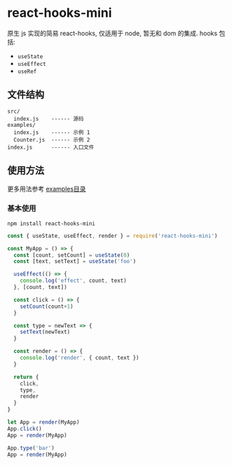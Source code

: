 # react-hooks-mini

原生 js 实现的简易 react-hooks, 仅适用于 node, 暂无和 dom 的集成. hooks 包括:
- `useState`
- `useEffect`
- `useRef`

## 文件结构
```
src/
  index.js    ------ 源码
examples/
  index.js    ------ 示例 1
  Counter.js  ------ 示例 2
index.js      ------ 入口文件
```

## 使用方法

更多用法参考 [examples目录](/examples/index.js)

### 基本使用

```
npm install react-hooks-mini
```

```javascript
const { useState, useEffect, render } = require('react-hooks-mini')

const MyApp = () => {
  const [count, setCount] = useState(0)
  const [text, setText] = useState('foo')

  useEffect(() => {
    console.log('effect', count, text)
  }, [count, text])

  const click = () => {
    setCount(count+1)
  }

  const type = newText => {
    setText(newText)
  }

  const render = () => {
    console.log('render', { count, text })
  }

  return {
    click,
    type,
    render
  }
}

let App = render(MyApp)
App.click()
App = render(MyApp)

App.type('bar')
App = render(MyApp)
```